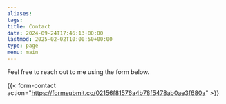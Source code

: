 ```yaml
---
aliases: 
tags: 
title: Contact
date: 2024-09-24T17:46:13+00:00
lastmod: 2025-02-02T10:00:50+00:00
type: page
menu: main
---
```


Feel free to reach out to me using the form below.

{{< form-contact action="https://formsubmit.co/02156f81576a4b78f5478ab0ae3f680a" >}}
